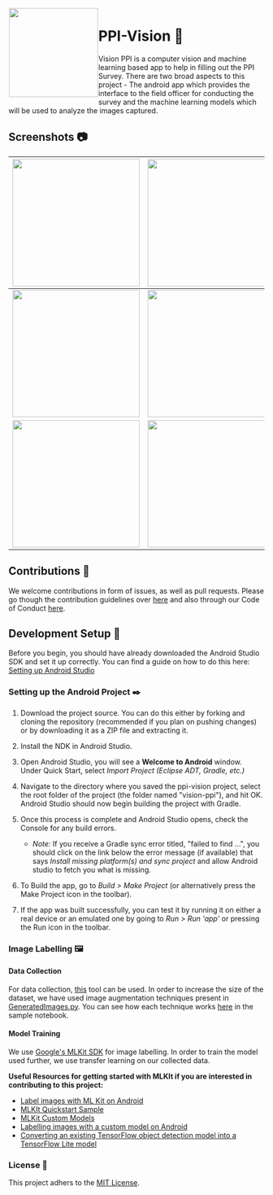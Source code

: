 <img height='175' src="https://user-images.githubusercontent.com/37406965/51083189-d5dc3a80-173b-11e9-8ca0-28015e0893ac.png" align="left" hspace="1" vspace="1">

# PPI-Vision :iphone:

Vision PPI is a computer vision and machine learning based app to help in filling out the PPI Survey. There are two broad aspects to this project - The android app which provides the interface to the field officer for conducting the survey and the machine learning models which will be used to analyze the images captured.

## Screenshots :camera:

| <img src="https://user-images.githubusercontent.com/41234408/91012906-80992800-e604-11ea-960f-7956ed1c6b30.png" width="250" />  | <img src="https://user-images.githubusercontent.com/41234408/91012933-8ee74400-e604-11ea-8dca-4056855e25d5.png" width="250" />   | <img src="https://user-images.githubusercontent.com/41234408/91012972-a1fa1400-e604-11ea-92d2-5ba6ef186fa4.png" width="250" />  |
|---|---|---|
| <img src="https://user-images.githubusercontent.com/41234408/91013027-b2aa8a00-e604-11ea-8d46-41b63ecff38b.png" width="250" />  | <img src="https://user-images.githubusercontent.com/41234408/91013053-bccc8880-e604-11ea-8670-9fe584d11b61.png" width="250" />   | <img src="https://user-images.githubusercontent.com/41234408/91013076-c9e97780-e604-11ea-8c47-c965e401c1ab.png" width="250" />  |
| <img src="https://user-images.githubusercontent.com/41234408/91013128-db328400-e604-11ea-8ba8-3d6603424b7b.png" width="250" />  | <img src="https://user-images.githubusercontent.com/41234408/91013158-e5548280-e604-11ea-8049-a3fc2a391af8.png" width="250" />   | <img src="https://user-images.githubusercontent.com/41234408/91013194-ef768100-e604-11ea-9c6c-c76c520b85bd.png" width="250" />  |

## Contributions :information_desk_person:

We welcome contributions in form of issues, as well as pull requests. Please go though the contribution guidelines over [here](https://github.com/openMF/ppi-vision/blob/master/CONTRIBUTING.md) and also through our Code of Conduct [here](https://github.com/openMF/ppi-vision/blob/master/CODE_OF_CONDUCT.md).

## Development Setup :triangular_ruler:

Before you begin, you should have already downloaded the Android Studio SDK and set it up correctly. You can find a guide on how to do this here: [Setting up Android Studio](http://developer.android.com/sdk/installing/index.html?pkg=studio)

### Setting up the Android Project :black_nib:

1. Download the project source. You can do this either by forking and cloning the repository (recommended if you plan on pushing changes) or by downloading it as a ZIP file and extracting it.

2. Install the NDK in Android Studio.

3. Open Android Studio, you will see a **Welcome to Android** window. Under Quick Start, select *Import Project (Eclipse ADT, Gradle, etc.)*

4. Navigate to the directory where you saved the ppi-vision project, select the root folder of the project (the folder named "vision-ppi"), and hit OK. Android Studio should now begin building the project with Gradle.

5. Once this process is complete and Android Studio opens, check the Console for any build errors.

    - *Note:* If you receive a Gradle sync error titled, "failed to find ...", you should click on the link below the error message (if available) that says *Install missing platform(s) and sync project* and allow Android studio to fetch you what is missing.

6. To Build the app, go to *Build > Make Project* (or alternatively press the Make Project icon in the toolbar).

7. If the app was built successfully, you can test it by running it on either a real device or an emulated one by going to *Run > Run 'app'* or pressing the Run icon in the toolbar.

### Image Labelling :framed_picture:

#### Data Collection 

For data collection, [this](https://github.com/hardikvasa/google-images-download) tool can be used. In order to increase the size of the dataset, we have used image augmentation techniques present in [GeneratedImages.py](https://github.com/openMF/ppi-vision/blob/master/DataCollection/GenerateImages.py). You can see how each technique works [here](https://github.com/openMF/ppi-vision/blob/master/DataCollection/ImageAugmentation.ipynb) in the sample notebook. 

#### Model Training

We use [Google's MLKit SDK](https://developers.google.com/ml-kit) for image labelling. In order to train the model used further, we use transfer learning on our collected data. 

**Useful Resources for getting started with MLKIt if you are interested in contributing to this project:**

- [Label images with ML Kit on Android](https://developers.google.com/ml-kit/vision/image-labeling/android)
- [MLKIt Quickstart Sample](https://github.com/googlesamples/mlkit/tree/master/android/vision-quickstart)
- [MLKit Custom Models](https://developers.google.com/ml-kit/custom-models)
- [Labelling images with a custom model on Android](https://developers.google.com/ml-kit/vision/image-labeling/custom-models/android)
- [Converting an existing TensorFlow object detection model into a TensorFlow Lite model](https://www.tensorflow.org/lite/convert)

### License :page_with_curl:

This project adhers to the [MIT License](https://github.com/openMF/ppi-vision/blob/master/LICENSE).
